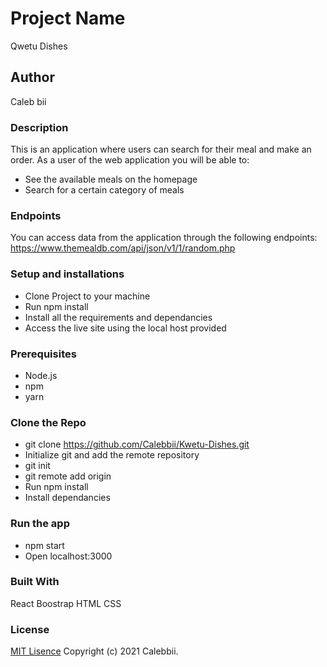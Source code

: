 # Project Name
Qwetu Dishes

## Author
Caleb bii
### Description
This is an application where users can search for their meal and make an order. As a user of the web application you will be able to:
* See the available meals on the homepage
* Search for a certain category of meals

### Endpoints
You can access data from the application through the following endpoints:
https://www.themealdb.com/api/json/v1/1/random.php

### Setup and installations
* Clone Project to your machine
* Run npm install
* Install all the requirements and dependancies
* Access the live site using the local host provided
### Prerequisites
* Node.js
* npm
* yarn
### Clone the Repo 
* git clone https://github.com/Calebbii/Kwetu-Dishes.git
* Initialize git and add the remote repository
* git init
* git remote add origin <your-repository-url>
* Run npm install
* Install dependancies

### Run the app
* npm start
* Open localhost:3000


### Built With
React
Boostrap
HTML
CSS
### License
[MIT Lisence](https://github.com/Calebbii/Kwetu-Dishes/blob/master/LICENSE) Copyright (c) 2021 Calebbii.
